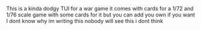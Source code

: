 This is a kinda dodgy TUI for a war game it comes with cards for a 1/72 and 1/76 scale game with some cards for it but you can add you own if you want 
I dont know why im writing this nobody will see this i dont think 
